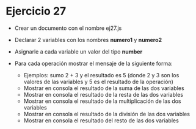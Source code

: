 # Ejercicio 27

- Crear un documento con el nombre ej27.js
- Declarar 2 variables con los nombres **numero1** y **numero2**
- Asignarle a cada variable un valor del tipo **number**

- Para cada operación mostrar el mensaje de la siguiente forma:
  - Ejemplos: sumo 2 + 3 y el resultado es 5 (donde 2 y 3 son los valores de las variables y 5 es el resultado de la operación)
  - Mostrar en consola el resultado de la suma de las dos variables
  - Mostrar en consola el resultado de la resta de las dos variables
  - Mostrar en consola el resultado de la multiplicación de las dos variables
  - Mostrar en consola el resultado de la división de las dos variables
  - Mostrar en consola el resultado del resto de las dos variables